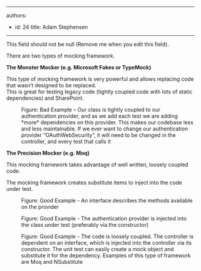 

---
authors:
  - id: 24
    title: Adam Stephensen
---




<span class='intro'> This field should not be null (Remove me when you edit this field). </span>

<p>There are two types of mocking framework.</p><p><strong>The Monster Mocker (e.g. Microsoft Fakes or TypeMock)</strong></p><p>This type of mocking framework is very powerful and allows replacing code that wasn’t designed to be replaced.<br>
This is great for testing legacy code (tightly coupled code with lots of static dependencies) and SharePoint.</p><dl class="badImage"><dt><img src="/SoftwareDevelopment/RulestobetterArchitectureandCodeReview/PublishingImages/monster-mocker.jpg" alt="" /></dt><dd>Figure&#58; Bad Example – Our class is tightly coupled to our authentication provider, and as we add each test we are adding *more* dependencies on this provider. This makes our codebase less and less maintainable. If we ever want to change our authentication provider “OAuthWebSecurity”, it will need to be changed in the controller, and every test that calls it</dd></dl><p><strong>The Precision Mocker (e.g. Moq)</strong></p><p>This mocking framework takes advantage of well written, loosely coupled code.</p><p>The mocking framework creates substitute items to inject into the code under test.</p><dl class="goodImage"><dt><img src="/SoftwareDevelopment/RulestobetterArchitectureandCodeReview/PublishingImages/precision-mocker-1.jpg" alt="" /></dt><dd>Figure&#58; Good Example - An interface describes the methods available on the provider</dd></dl><dl class="goodImage"><dt><img src="/SoftwareDevelopment/RulestobetterArchitectureandCodeReview/PublishingImages/precision-mocker-2.jpg" alt="" /></dt><dd>Figure&#58; Good Example - The authentication provider is injected into the class under test (preferably via the constructor)</dd></dl><dl class="goodImage"><dt><img src="/SoftwareDevelopment/RulestobetterArchitectureandCodeReview/PublishingImages/precision-mocker-3.jpg" alt="" /></dt><dd>Figure&#58; Good Example - The code is loosely coupled. The controller is dependent on an interface, which is injected into the controller via its constructor. The unit test can easily create a mock object and substitute it for the dependency. Examples of this type of framework are Moq and NSubstitute</dd></dl>


